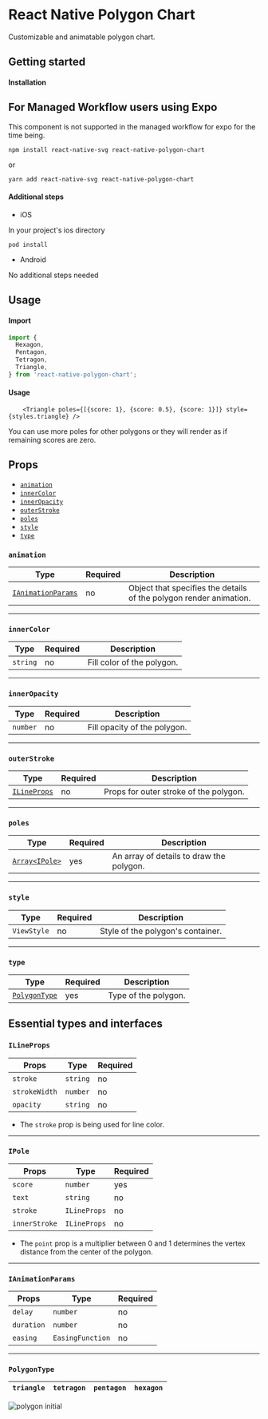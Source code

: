 # React Native Polygon Chart

Customizable and animatable polygon chart.

## Getting started

#### Installation

## For Managed Workflow users using Expo

This component is not supported in the managed workflow for expo for the time being.

```
npm install react-native-svg react-native-polygon-chart
```

or

```
yarn add react-native-svg react-native-polygon-chart
```

#### Additional steps

- iOS

In your project's ios directory

```
pod install
```

- Android

No additional steps needed

## Usage

#### Import

```javascript
import {
  Hexagon,
  Pentagon,
  Tetragon,
  Triangle,
} from 'react-native-polygon-chart';
```

#### Usage

```
    <Triangle poles={[{score: 1}, {score: 0.5}, {score: 1}]} style={styles.triangle} />
```

You can use more poles for other polygons or they will render as if remaining scores are zero.

## Props

- [`animation`](#animation)
- [`innerColor`](#innerColor)
- [`innerOpacity`](#innerOpacity)
- [`outerStroke`](#outerStroke)
- [`poles`](#poles)
- [`style`](#style)
- [`type`](#type)

### `animation`

| Type                                    | Required | Description                                                        |
| --------------------------------------- | -------- | ------------------------------------------------------------------ |
| [`IAnimationParams`](#IAnimationParams) | no       | Object that specifies the details of the polygon render animation. |

---

### `innerColor`

| Type     | Required | Description                |
| -------- | -------- | -------------------------- |
| `string` | no       | Fill color of the polygon. |

---

### `innerOpacity`

| Type     | Required | Description                  |
| -------- | -------- | ---------------------------- |
| `number` | no       | Fill opacity of the polygon. |

---

### `outerStroke`

| Type                        | Required | Description                            |
| --------------------------- | -------- | -------------------------------------- |
| [`ILineProps`](#ILineProps) | no       | Props for outer stroke of the polygon. |

---

### `poles`

| Type                     | Required | Description                              |
| ------------------------ | -------- | ---------------------------------------- |
| [`Array<IPole>`](#IPole) | yes      | An array of details to draw the polygon. |

---

### `style`

| Type        | Required | Description                       |
| ----------- | -------- | --------------------------------- |
| `ViewStyle` | no       | Style of the polygon's container. |

---

### `type`

| Type                          | Required | Description          |
| ----------------------------- | -------- | -------------------- |
| [`PolygonType`](#PolygonType) | yes      | Type of the polygon. |

## Essential types and interfaces

### `ILineProps`

| Props         | Type     | Required |
| ------------- | -------- | -------- |
| `stroke`      | `string` | no       |
| `strokeWidth` | `number` | no       |
| `opacity `    | `string` | no       |

- The `stroke` prop is being used for line color.

---

### `IPole`

| Props         | Type         | Required |
| ------------- | ------------ | -------- |
| `score`       | `number`     | yes      |
| `text`        | `string`     | no       |
| `stroke`      | `ILineProps` | no       |
| `innerStroke` | `ILineProps` | no       |

- The `point` prop is a multiplier between 0 and 1 determines the vertex distance from the center of the polygon.

---

### `IAnimationParams`

| Props      | Type             | Required |
| ---------- | ---------------- | -------- |
| `delay`    | `number`         | no       |
| `duration` | `number`         | no       |
| `easing`   | `EasingFunction` | no       |

---

### `PolygonType`

| `triangle` | `tetragon` | `pentagon` | `hexagon` |
| ---------- | ---------- | ---------- | --------- |

![polygon initial](https://user-images.githubusercontent.com/89466000/144827429-21307cf6-bc36-457b-ad71-227fa6e21fc1.gif)
